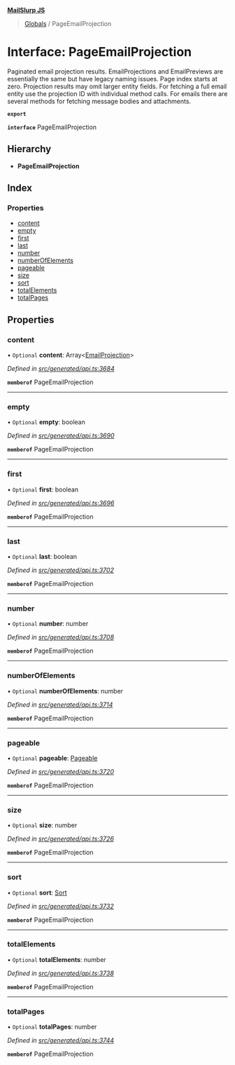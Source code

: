 **[MailSlurp JS](../README.md)**

> [Globals](../README.md) / PageEmailProjection

# Interface: PageEmailProjection

Paginated email projection results. EmailProjections and EmailPreviews are essentially the same but have legacy naming issues. Page index starts at zero. Projection results may omit larger entity fields. For fetching a full email entity use the projection ID with individual method calls. For emails there are several methods for fetching message bodies and attachments.

**`export`** 

**`interface`** PageEmailProjection

## Hierarchy

* **PageEmailProjection**

## Index

### Properties

* [content](pageemailprojection.md#content)
* [empty](pageemailprojection.md#empty)
* [first](pageemailprojection.md#first)
* [last](pageemailprojection.md#last)
* [number](pageemailprojection.md#number)
* [numberOfElements](pageemailprojection.md#numberofelements)
* [pageable](pageemailprojection.md#pageable)
* [size](pageemailprojection.md#size)
* [sort](pageemailprojection.md#sort)
* [totalElements](pageemailprojection.md#totalelements)
* [totalPages](pageemailprojection.md#totalpages)

## Properties

### content

• `Optional` **content**: Array\<[EmailProjection](emailprojection.md)>

*Defined in [src/generated/api.ts:3684](https://github.com/mailslurp/mailslurp-client/blob/3871a9e/src/generated/api.ts#L3684)*

**`memberof`** PageEmailProjection

___

### empty

• `Optional` **empty**: boolean

*Defined in [src/generated/api.ts:3690](https://github.com/mailslurp/mailslurp-client/blob/3871a9e/src/generated/api.ts#L3690)*

**`memberof`** PageEmailProjection

___

### first

• `Optional` **first**: boolean

*Defined in [src/generated/api.ts:3696](https://github.com/mailslurp/mailslurp-client/blob/3871a9e/src/generated/api.ts#L3696)*

**`memberof`** PageEmailProjection

___

### last

• `Optional` **last**: boolean

*Defined in [src/generated/api.ts:3702](https://github.com/mailslurp/mailslurp-client/blob/3871a9e/src/generated/api.ts#L3702)*

**`memberof`** PageEmailProjection

___

### number

• `Optional` **number**: number

*Defined in [src/generated/api.ts:3708](https://github.com/mailslurp/mailslurp-client/blob/3871a9e/src/generated/api.ts#L3708)*

**`memberof`** PageEmailProjection

___

### numberOfElements

• `Optional` **numberOfElements**: number

*Defined in [src/generated/api.ts:3714](https://github.com/mailslurp/mailslurp-client/blob/3871a9e/src/generated/api.ts#L3714)*

**`memberof`** PageEmailProjection

___

### pageable

• `Optional` **pageable**: [Pageable](pageable.md)

*Defined in [src/generated/api.ts:3720](https://github.com/mailslurp/mailslurp-client/blob/3871a9e/src/generated/api.ts#L3720)*

**`memberof`** PageEmailProjection

___

### size

• `Optional` **size**: number

*Defined in [src/generated/api.ts:3726](https://github.com/mailslurp/mailslurp-client/blob/3871a9e/src/generated/api.ts#L3726)*

**`memberof`** PageEmailProjection

___

### sort

• `Optional` **sort**: [Sort](sort.md)

*Defined in [src/generated/api.ts:3732](https://github.com/mailslurp/mailslurp-client/blob/3871a9e/src/generated/api.ts#L3732)*

**`memberof`** PageEmailProjection

___

### totalElements

• `Optional` **totalElements**: number

*Defined in [src/generated/api.ts:3738](https://github.com/mailslurp/mailslurp-client/blob/3871a9e/src/generated/api.ts#L3738)*

**`memberof`** PageEmailProjection

___

### totalPages

• `Optional` **totalPages**: number

*Defined in [src/generated/api.ts:3744](https://github.com/mailslurp/mailslurp-client/blob/3871a9e/src/generated/api.ts#L3744)*

**`memberof`** PageEmailProjection
